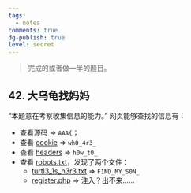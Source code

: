 ```yaml
---
tags:
  - notes
comments: true
dg-publish: true
level: secret
---
```


> 完成的或者做一半的题目。

## 42. 大乌龟找妈妈

“本题意在考察收集信息的能力。” 网页能够查找的信息有：

- 查看源码 => `AAA{`；
- 查看 [cookie](attachments/ACTF2016-2.png) => `wh0_4r3_`
- 查看 [headers](attachments/ACTF2016-3.png) => `h0w_t0_`
- 查看 [robots.txt](attachments/ACTF2016.png)，发现了两个文件：
    - [turtl3_1s_h3r3.txt](attachments/ACTF2016-1.png) => `F1ND_MY_S0N_`
    - [register.php](http://10.214.160.13:10008/register.php) => 注入？出不来……

